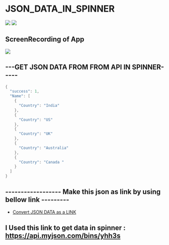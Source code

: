 # JSON_DATA_IN_SPINNER

![][file_downloader_svg]
[![][filedownloader_snapshot_svg]](https://oss.sonatype.org/content/repositories/snapshots/com/liulishuo/filedownloader/)

## ScreenRecording of App
![][Populate_data_from_API_gif]


## ---GET JSON DATA FROM FROM API IN SPINNER-----

```groovy
{
  "success": 1,
  "Name": [
    {
      "Country": "India"
    },
    {
      "Country": "US"
    },
    {
      "Country": "UK"
    },
    {
      "Country": "Australia"
    },
    {
      "Country": "Canada "
    }
  ]
}

```

## ------------------ Make this json as link by using bellow link ---------
- [Convert JSON DATA as a LINK](http://myjson.com/)



## I Used this link to get data in spinner : https://api.myjson.com/bins/yhh3s


[Populate_data_from_API_gif]: https://github.com/Afaquejaya/Populate_Spinner/blob/master/ScreenShot/Populate%20data%20from%20API.gif
[filedownloader_snapshot_svg]: https://img.shields.io/badge/SnapShot-1.7.8-yellow.svg
[file_downloader_svg]: https://img.shields.io/badge/Android-FileDownloader-orange.svg
